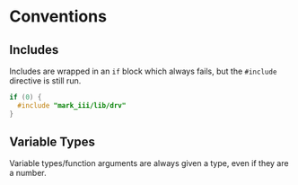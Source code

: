 # Conventions

## Includes

Includes are wrapped in an `if` block which always fails, but the `#include` directive is still run.

```c
if (0) {
  #include "mark_iii/lib/drv"
}
```

## Variable Types

Variable types/function arguments are always given a type, even if they are a number.
